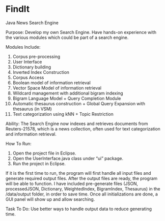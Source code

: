 # FindIt
Java News Search Engine

Purpose:
Develop my own Search Engine. Have hands-on experience with the various modules which could be part of a search engine.

Modules Include:
1. Corpus pre-processing
2. User Interface
3. Dictionary building
4. Inverted Index Construction
5. Corpus Access
6. Boolean model of information retrieval
7. Vector Space Model of information retrieval
8. Wildcard management with additional bigram indexing
9. Bigram Language Model + Query Completion Module
10. Automatic thesaurus construction + Global Query Expansion with thesaurus (in VSM)
11. Text categorization using kNN + Topic Restriction

Ability:
The Search Engine now indexes and retrieves documents from Reuters-21578, which is a news collection, often used for text categorization and information retrieval. 

How To Run:
1. Open the project file in Eclipse.
2. Open the UserInterface.java class under “ui” package.
3. Run the project in Eclipse.

If it is the first time to run, the program will first handle all input files and generate required output files.
After the output files are ready, the program will be able to function.
I have included pre-generate files (JSON, processedJSON, Dictionary, WeightedIndex, BigramIndex, Thesaurus) in the /data/output folder, in order to save time.
Once all initializations are done, a GUI panel will show up and allow searching.

Task To Do:
Use better ways to handle output data to reduce generating time.
